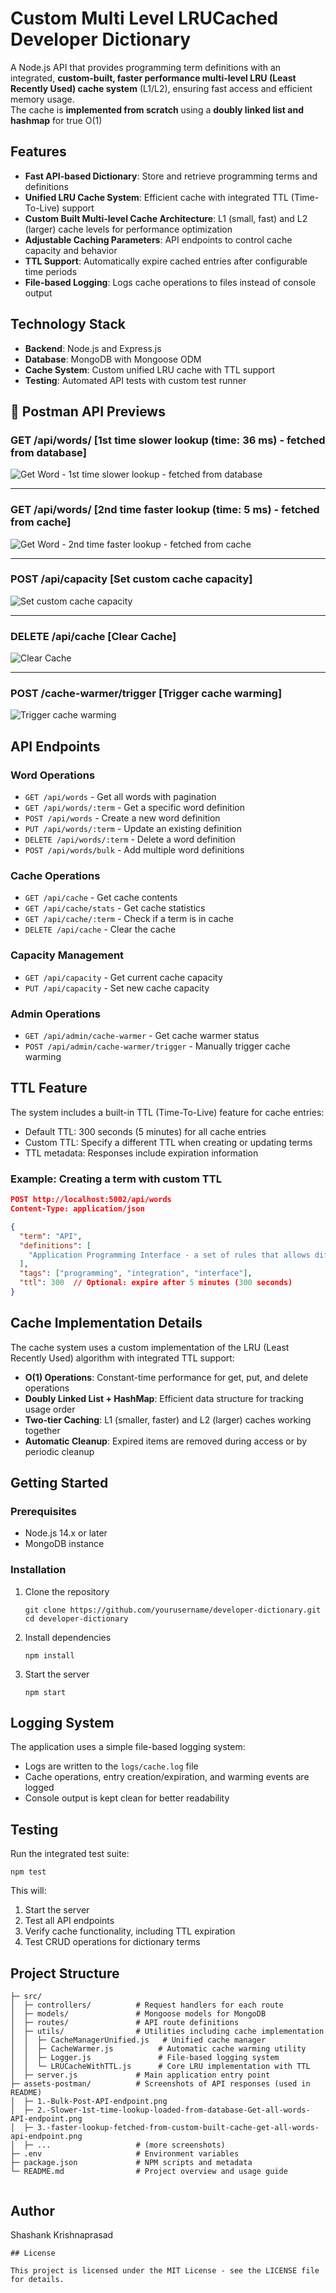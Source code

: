 # Custom Multi Level LRUCached Developer Dictionary

A Node.js API that provides programming term definitions with an integrated, **custom-built, faster performance multi-level LRU (Least Recently Used) cache system** (L1/L2), ensuring fast access and efficient memory usage.  
The cache is **implemented from scratch** using a **doubly linked list and hashmap** for true O(1)

## Features

- **Fast API-based Dictionary**: Store and retrieve programming terms and definitions
- **Unified LRU Cache System**: Efficient cache with integrated TTL (Time-To-Live) support
- **Custom Built Multi-level Cache Architecture**: L1 (small, fast) and L2 (larger) cache levels for performance optimization
- **Adjustable Caching Parameters**: API endpoints to control cache capacity and behavior
- **TTL Support**: Automatically expire cached entries after configurable time periods
- **File-based Logging**: Logs cache operations to files instead of console output

## Technology Stack

- **Backend**: Node.js and Express.js
- **Database**: MongoDB with Mongoose ODM
- **Cache System**: Custom unified LRU cache with TTL support
- **Testing**: Automated API tests with custom test runner

## 📸 Postman API Previews

### GET /api/words/ [1st time slower lookup (time: 36 ms) - fetched from database]

![Get Word - 1st time slower lookup - fetched from database](assets-postman/2.%20Slower%201st%20time%20lookup%20-%20loaded%20from%20database%20-%20Get%20all%20words%20API%20endpoint.png)

---
### GET /api/words/ [2nd time faster lookup (time: 5 ms) - fetched from cache]

![Get Word - 2nd time faster lookup - fetched from cache](assets-postman/3.%20Faster%20lookup%20-%20fetched%20from%20custom%20built%20cache%20-%20Get%20all%20words%20API%20endpoint.png)

---

### POST /api/capacity [Set custom cache capacity]

![Set custom cache capacity](assets-postman/5.%20Set%20cache%20capacity%20endpoint.png)

---

### DELETE /api/cache [Clear Cache]

![Clear Cache](assets-postman/6.%20Delete%20cache%20API%20endpoint.png)

---

### POST /cache-warmer/trigger [Trigger cache warming]

![Trigger cache warming](assets-postman/10.%20Trigger%20cache%20warming%20API%20endpoint.png)


## API Endpoints

### Word Operations
- `GET /api/words` - Get all words with pagination
- `GET /api/words/:term` - Get a specific word definition
- `POST /api/words` - Create a new word definition
- `PUT /api/words/:term` - Update an existing definition
- `DELETE /api/words/:term` - Delete a word definition
- `POST /api/words/bulk` - Add multiple word definitions

### Cache Operations
- `GET /api/cache` - Get cache contents
- `GET /api/cache/stats` - Get cache statistics
- `GET /api/cache/:term` - Check if a term is in cache
- `DELETE /api/cache` - Clear the cache

### Capacity Management
- `GET /api/capacity` - Get current cache capacity
- `PUT /api/capacity` - Set new cache capacity

### Admin Operations
- `GET /api/admin/cache-warmer` - Get cache warmer status
- `POST /api/admin/cache-warmer/trigger` - Manually trigger cache warming


## TTL Feature

The system includes a built-in TTL (Time-To-Live) feature for cache entries:

- Default TTL: 300 seconds (5 minutes) for all cache entries
- Custom TTL: Specify a different TTL when creating or updating terms
- TTL metadata: Responses include expiration information

### Example: Creating a term with custom TTL

```json
POST http://localhost:5002/api/words
Content-Type: application/json

{
  "term": "API",
  "definitions": [
    "Application Programming Interface - a set of rules that allows different software to communicate with each other"
  ],
  "tags": ["programming", "integration", "interface"],
  "ttl": 300  // Optional: expire after 5 minutes (300 seconds)
}
```

## Cache Implementation Details

The cache system uses a custom implementation of the LRU (Least Recently Used) algorithm with integrated TTL support:

- **O(1) Operations**: Constant-time performance for get, put, and delete operations
- **Doubly Linked List + HashMap**: Efficient data structure for tracking usage order
- **Two-tier Caching**: L1 (smaller, faster) and L2 (larger) caches working together
- **Automatic Cleanup**: Expired items are removed during access or by periodic cleanup

## Getting Started

### Prerequisites
- Node.js 14.x or later
- MongoDB instance

### Installation

1. Clone the repository
   ```
   git clone https://github.com/yourusername/developer-dictionary.git
   cd developer-dictionary
   ```

2. Install dependencies
   ```
   npm install
   ```

3. Start the server
   ```
   npm start
   ```

## Logging System

The application uses a simple file-based logging system:
- Logs are written to the `logs/cache.log` file
- Cache operations, entry creation/expiration, and warming events are logged
- Console output is kept clean for better readability

## Testing

Run the integrated test suite:

```
npm test
```

This will:
1. Start the server
2. Test all API endpoints
3. Verify cache functionality, including TTL expiration
4. Test CRUD operations for dictionary terms

## Project Structure

```
├─ src/
│  ├─ controllers/          # Request handlers for each route
│  ├─ models/               # Mongoose models for MongoDB
│  ├─ routes/               # API route definitions
│  ├─ utils/                # Utilities including cache implementation
│  │  ├─ CacheManagerUnified.js   # Unified cache manager
│  │  ├─ CacheWarmer.js          # Automatic cache warming utility
│  │  ├─ Logger.js               # File-based logging system
│  │  └─ LRUCacheWithTTL.js      # Core LRU implementation with TTL
│  ├─ server.js             # Main application entry point
├─ assets-postman/          # Screenshots of API responses (used in README)
│  ├─ 1.-Bulk-Post-API-endpoint.png
│  ├─ 2.-Slower-1st-time-lookup-loaded-from-database-Get-all-words-API-endpoint.png
│  ├─ 3.-faster-lookup-fetched-from-custom-built-cache-get-all-words-api-endpoint.png
│  ├─ ...                   # (more screenshots)
├─ .env                     # Environment variables
├─ package.json             # NPM scripts and metadata
└─ README.md                # Project overview and usage guide


```
## Author

Shashank Krishnaprasad

```
## License

This project is licensed under the MIT License - see the LICENSE file for details.
